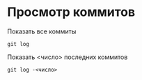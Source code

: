 # Просмотр коммитов

Показать все коммиты

```
git log
```

Показать <число> последних коммитов

```
git log -<число>
```